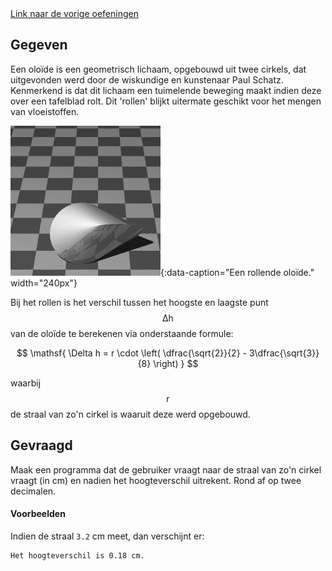 <div class="text-end">
    <a class="btn btn-filled with-icon" href="https://dodona.be/nl/courses/2419/" target="_blank"><i class="mdi mdi-backburger mdi-24" title="link"></i>Link naar de vorige oefeningen</a>
</div>

## Gegeven
Een oloïde is een geometrisch lichaam, opgebouwd uit twee cirkels, dat uitgevonden werd door de wiskundige en kunstenaar Paul Schatz. Kenmerkend is dat dit lichaam een tuimelende beweging maakt indien deze over een tafelblad rolt. Dit 'rollen' blijkt uitermate geschikt voor het mengen van vloeistoffen.

![Een rollende oloïde.](media/ani_oloid.gif "Een rollende oloïde."){:data-caption="Een rollende oloïde." width="240px"}

Bij het rollen is het verschil tussen het hoogste en laagste punt $$\mathsf{\Delta h}$$ van de oloïde te berekenen via onderstaande formule:

$$
\mathsf{ \Delta h = r \cdot \left( \dfrac{\sqrt{2}}{2} - 3\dfrac{\sqrt{3}}{8} \right) }
$$

waarbij $$\mathsf{r}$$ de straal van zo'n cirkel is waaruit deze werd opgebouwd.

## Gevraagd
Maak een programma dat de gebruiker vraagt naar de straal van zo'n cirkel vraagt (in cm) en nadien het hoogteverschil uitrekent. Rond af op twee decimalen.

#### Voorbeelden
Indien de straal `3.2` cm meet, dan verschijnt er:

```
Het hoogteverschil is 0.18 cm.
```
